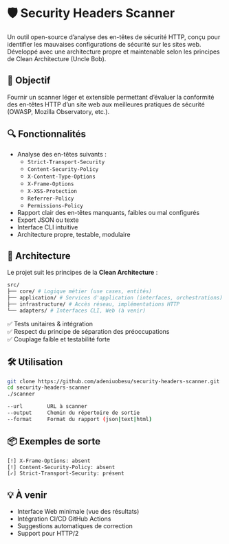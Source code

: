 # 🛡️ Security Headers Scanner

Un outil open-source d’analyse des en-têtes de sécurité HTTP, conçu pour identifier les mauvaises configurations de sécurité sur les sites web. Développé avec une architecture propre et maintenable selon les principes de Clean Architecture (Uncle Bob).

## 🚀 Objectif

Fournir un scanner léger et extensible permettant d’évaluer la conformité des en-têtes HTTP d’un site web aux meilleures pratiques de sécurité (OWASP, Mozilla Observatory, etc.).

## 🔍 Fonctionnalités

- Analyse des en-têtes suivants :
  - `Strict-Transport-Security`
  - `Content-Security-Policy`
  - `X-Content-Type-Options`
  - `X-Frame-Options`
  - `X-XSS-Protection`
  - `Referrer-Policy`
  - `Permissions-Policy`
- Rapport clair des en-têtes manquants, faibles ou mal configurés
- Export JSON ou texte
- Interface CLI intuitive
- Architecture propre, testable, modulaire

## 📐 Architecture

Le projet suit les principes de la **Clean Architecture** :

```bash
src/
├── core/ # Logique métier (use cases, entités)
├── application/ # Services d'application (interfaces, orchestrations)
├── infrastructure/ # Accès réseau, implémentations HTTP
└── adapters/ # Interfaces CLI, Web (à venir)
```


✅ Tests unitaires & intégration  
✅ Respect du principe de séparation des préoccupations  
✅ Couplage faible et testabilité forte

## 🛠️ Utilisation

```bash
git clone https://github.com/adeniuobesu/security-headers-scanner.git
cd security-headers-scanner
./scanner

--url        URL à scanner
--output     Chemin du répertoire de sortie
--format     Format du rapport (json|text|html)
```

## 📦 Exemples de sorte
```bash
[!] X-Frame-Options: absent
[!] Content-Security-Policy: absent
[✓] Strict-Transport-Security: présent
```

## 💡 À venir
- Interface Web minimale (vue des résultats)
- Intégration CI/CD GitHub Actions
- Suggestions automatiques de correction
- Support pour HTTP/2

